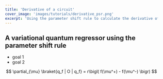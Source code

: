 ```yaml
---
title: 'Derivative of a circuit'
cover_image: 'images/tutorials/derivative_psr.png'
excerpt: 'Using the parameter shift rule to calculate the derivative of a circuit.'
---
```


## A variational quantum regressor using the parameter shift rule

* goal 1
* goal 2

$$ \partial_{\mu} \braket{q_f | O | q_f} = r\bigl( f(\mu^+) - f(\mu^-) \bigr) $$